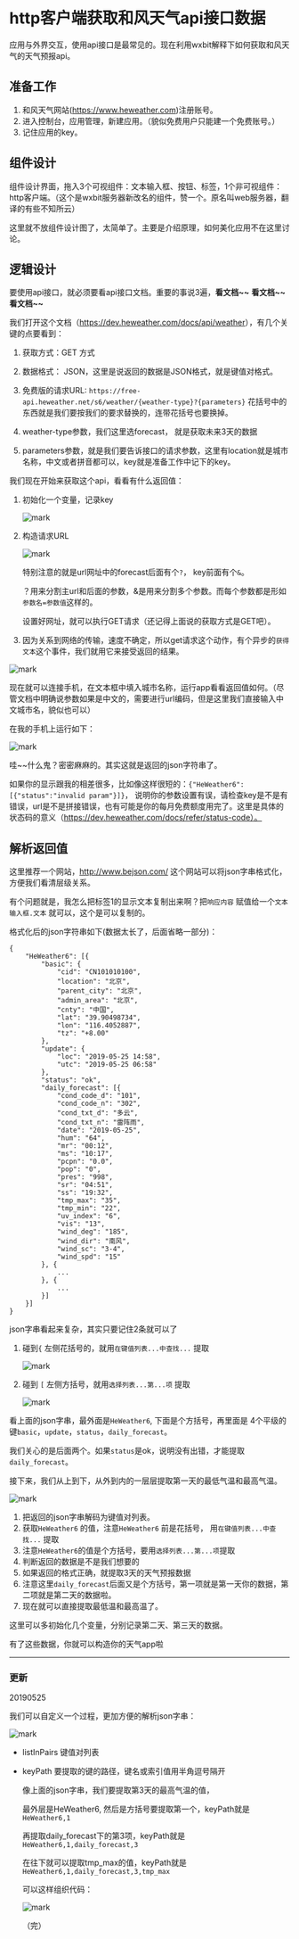 
# http客户端获取和风天气api接口数据

应用与外界交互，使用api接口是最常见的。现在利用wxbit解释下如何获取和风天气的天气预报api。

## 准备工作

1. 和风天气网站(https://www.heweather.com)注册账号。
2. 进入控制台，应用管理，新建应用。（貌似免费用户只能建一个免费账号。）
3. 记住应用的key。



## 组件设计

组件设计界面，拖入3个可视组件：文本输入框、按钮、标签，1个非可视组件：http客户端。（这个是wxbit服务器新改名的组件，赞一个。原名叫web服务器，翻译的有些不知所云）

这里就不放组件设计图了，太简单了。主要是介绍原理，如何美化应用不在这里讨论。

## 逻辑设计

要使用api接口，就必须要看api接口文档。重要的事说3遍，**看文档~~** **看文档~~** **看文档~~**

我们打开这个文档（<https://dev.heweather.com/docs/api/weather>），有几个关键的点要看到：

1. 获取方式：GET 方式

2. 数据格式： JSON，这里是说返回的数据是JSON格式，就是键值对格式。

3. 免费版的请求URL: `https://free-api.heweather.net/s6/weather/{weather-type}?{parameters}` 花括号中的东西就是我们要按我们的要求替换的，连带花括号也要换掉。

4. weather-type参数，我们这里选forecast， 就是获取未来3天的数据

5. parameters参数，就是我们要告诉接口的请求参数，这里有location就是城市名称，中文或者拼音都可以，key就是准备工作中记下的key。

   

我们现在开始来获取这个api，看看有什么返回值：

1. 初始化一个变量，记录key

   ![mark](http://cdn.kevinkun.cn/ai/20190526/UfnJBRJor40b.png?imageslim)

2. 构造请求URL

   ![mark](http://cdn.kevinkun.cn/ai/20190526/F7IXWhAuBwzl.png?imageslim)

   特别注意的就是url网址中的forecast后面有个`?`， key前面有个`&`。 

   ？用来分割主url和后面的参数，&是用来分割多个参数。而每个参数都是形如`参数名=参数值`这样的。

   设置好网址，就可以执行GET请求（还记得上面说的获取方式是GET吧）。

3. 因为关系到网络的传输，速度不确定，所以get请求这个动作，有个异步的`获得文本`这个事件，我们就用它来接受返回的结果。

![mark](http://cdn.kevinkun.cn/ai/20190526/csQoraDHybQ5.png?imageslim)

现在就可以连接手机，在文本框中填入城市名称，运行app看看返回值如何。（尽管文档中明确说参数如果是中文的，需要进行url编码，但是这里我们直接输入中文城市名，貌似也可以）

在我的手机上运行如下：

![mark](http://cdn.kevinkun.cn/ai/20190526/CDK6lPpzj4MJ.jpg?imageslim)

哇~~什么鬼？密密麻麻的。其实这就是返回的json字符串了。

如果你的显示跟我的相差很多，比如像这样很短的：`{"HeWeather6":[{"status":"invalid param"}]}`， 说明你的参数设置有误，请检查key是不是有错误，url是不是拼接错误，也有可能是你的每月免费额度用完了。这里是具体的状态码的意义（https://dev.heweather.com/docs/refer/status-code）。

## 解析返回值

这里推荐一个网站，<http://www.bejson.com/> 这个网站可以将json字串格式化，方便我们看清层级关系。

有个问题就是，我怎么把标签1的显示文本复制出来啊？把`响应内容` 赋值给一个`文本输入框.文本` 就可以，这个是可以复制的。

格式化后的json字符串如下(数据太长了，后面省略一部分)：

```
{
	"HeWeather6": [{
		"basic": {
			"cid": "CN101010100",
			"location": "北京",
			"parent_city": "北京",
			"admin_area": "北京",
			"cnty": "中国",
			"lat": "39.90498734",
			"lon": "116.4052887",
			"tz": "+8.00"
		},
		"update": {
			"loc": "2019-05-25 14:58",
			"utc": "2019-05-25 06:58"
		},
		"status": "ok",
		"daily_forecast": [{
			"cond_code_d": "101",
			"cond_code_n": "302",
			"cond_txt_d": "多云",
			"cond_txt_n": "雷阵雨",
			"date": "2019-05-25",
			"hum": "64",
			"mr": "00:12",
			"ms": "10:17",
			"pcpn": "0.0",
			"pop": "0",
			"pres": "998",
			"sr": "04:51",
			"ss": "19:32",
			"tmp_max": "35",
			"tmp_min": "22",
			"uv_index": "6",
			"vis": "13",
			"wind_deg": "185",
			"wind_dir": "南风",
			"wind_sc": "3-4",
			"wind_spd": "15"
		}, {
			...
		}, {
			...
		}]
	}]
}
```



json字串看起来复杂，其实只要记住2条就可以了

1. 碰到`{` 左侧花括号的，就用`在键值列表...中查找...` 提取

   ![mark](http://cdn.kevinkun.cn/ai/20190526/rpEnjRJJXRqE.png?imageslim)

2. 碰到 `[` 左侧方括号，就用`选择列表...第...项` 提取

   ![mark](http://cdn.kevinkun.cn/ai/20190526/kJBe51h5HY3y.png?imageslim)

看上面的json字串，最外面是`HeWeather6`, 下面是个方括号，再里面是 4个平级的键`basic`，`update`，`status`，`daily_forecast`。

我们关心的是后面两个。如果`status`是ok，说明没有出错，才能提取`daily_forecast`。



接下来，我们从上到下，从外到内的一层层提取第一天的最低气温和最高气温。	

![mark](http://cdn.kevinkun.cn/ai/20190526/BhB4rXQiuqkf.png?imageslim)

1. 把返回的json字串解码为键值对列表。
2. 获取`HeWeather6` 的值，注意`HeWeather6` 前是花括号， 用`在键值列表...中查找...` 提取
3. 注意`HeWeather6`的值是个方括号，要用`选择列表...第...项`提取
4. 判断返回的数据是不是我们想要的
5. 如果返回的格式正确，就提取3天的天气预报数据
6. 注意这里`daily_forecast`后面又是个方括号，第一项就是第一天你的数据，第二项就是第二天的数据啦。
7. 现在就可以直接提取最低温和最高温了。



这里可以多初始化几个变量，分别记录第二天、第三天的数据。

有了这些数据，你就可以构造你的天气app啦



-----

### 更新

20190525

我们可以自定义一个过程，更加方便的解析json字串：

![mark](http://cdn.kevinkun.cn/ai/20190526/1AbG7zyJNq9P.png?imageslim)

- listInPairs 键值对列表

- keyPath 要提取的键的路径，键名或索引值用半角逗号隔开

  

  像上面的json字串，我们要提取第3天的最高气温的值，

  最外层是HeWeather6, 然后是方括号要提取第一个，keyPath就是`HeWeather6,1`

  再提取daily_forecast下的第3项，keyPath就是`HeWeather6,1,daily_forecast,3`

  在往下就可以提取tmp_max的值，keyPath就是`HeWeather6,1,daily_forecast,3,tmp_max`

  可以这样组织代码：

  ![mark](http://cdn.kevinkun.cn/ai/20190526/XjPUiORWzBgD.png?imageslim)

  （完）

